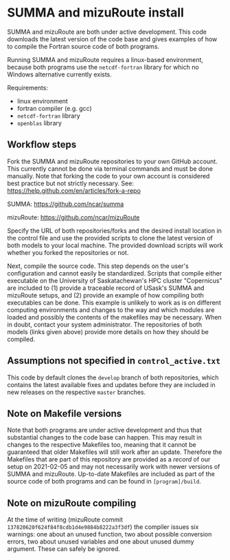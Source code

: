 # SUMMA and mizuRoute install
SUMMA and mizuRoute are both under active development. This code downloads the latest version of the code base and gives examples of how to compile the Fortran source code of both programs.

Running SUMMA and mizuRoute requires a linux-based environment, because both programs use the `netcdf-fortran` library for which no Windows alternative currently exists.

Requirements:
- linux environment
- fortran compiler (e.g. gcc)
- `netcdf-fortran` library
- `openblas` library 


## Workflow steps
Fork the SUMMA and mizuRoute repositories to your own GitHub account. This currently cannot be done via terminal commands and must be done manually. Note that forking the code to your own account is considered best practice but not strictly necessary. See: https://help.github.com/en/articles/fork-a-repo

SUMMA: https://github.com/ncar/summa

mizuRoute: https://github.com/ncar/mizuRoute

Specify the URL of both repositories/forks and the desired install location in the control file and use the provided scripts to clone the latest version of both models to your local machine. The provided download scripts will work whether you forked the repositories or not. 

Next, compile the source code. This step depends on the user's configuration and cannot easily be standardized. Scripts that compile either executable on the University of Saskatachewan's HPC cluster "Copernicus" are included to (1) provide a traceable record of USask's SUMMA and mizuRoute setups, and (2) provide an example of how compiling both executables can be done. This example is unlikely to work as is on different computing environments and changes to the way and which modules are loaded and possibly the contents of the makefiles may be necessary. When in doubt, contact your system administrator. The repositories of both models (links given above) provide more details on how they should be compiled. 

## Assumptions not specified in `control_active.txt`
This code by default clones the `develop` branch of both repositories, which contains the latest available fixes and updates before they are included in new releases on the respective `master` branches. 

## Note on Makefile versions
Note that both programs are under active development and thus that substantial changes to the code base can happen. This may result in changes to the respective Makefiles too, meaning that it cannot be guaranteed that older Makefiles will still work after an update. Therefore the Makefiles that are part of this repository are provided as a *record* of our setup on 2021-02-05 and may not necessarily work with newer versions of SUMMA and mizuRoute. Up-to-date Makefiles are included as part of the source code of both programs and can be found in `[program]/build`. 

## Note on mizuRoute compiling
At the time of writing (mizuRoute commit `137820620f624f84f8cdb1d4e9884b8222a3f3df`) the compiler issues six warnings: one about an unused function, two about possible conversion errors, two about unused variables and one about unused dummy argument. These can safely be ignored.